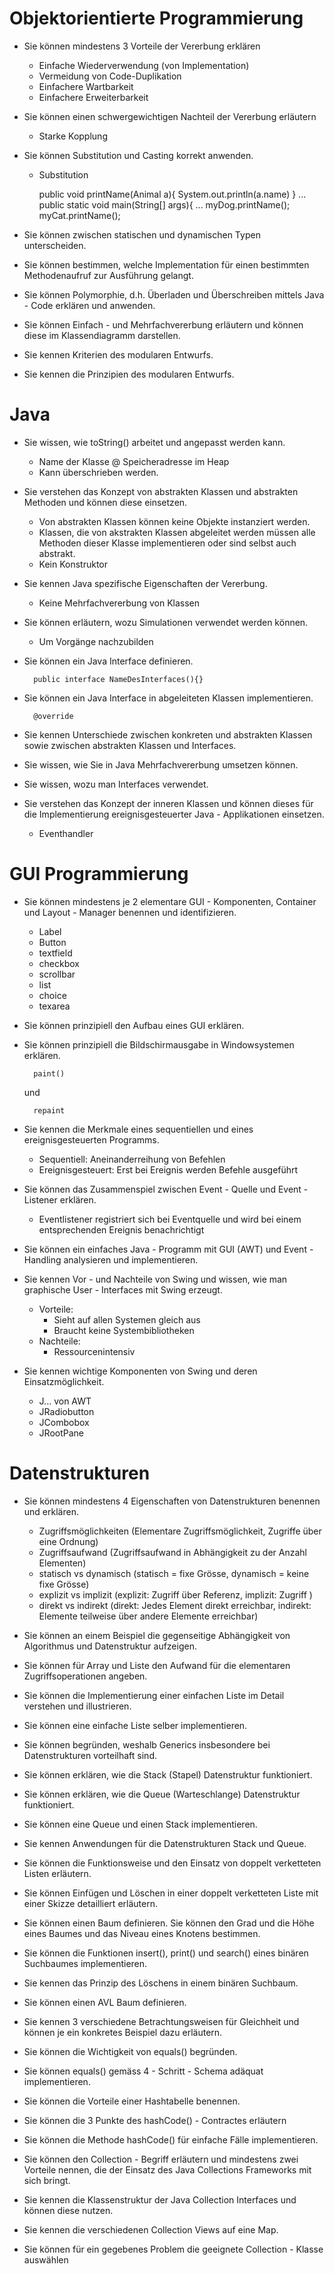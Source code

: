 # Objektorientierte Programmierung
* Sie können mindestens 3 Vorteile der Vererbung erklären

    * Einfache Wiederverwendung (von Implementation)
    * Vermeidung von Code-Duplikation
    * Einfachere Wartbarkeit
    * Einfachere Erweiterbarkeit

* Sie können einen schwergewichtigen Nachteil der Vererbung erläutern

    * Starke Kopplung

* Sie können Substitution und Casting korrekt anwenden.

    * Substitution

        public void printName(Animal a){
                System.out.println(a.name)
        }
        ...
        public static void main(String[] args){
                ...
                myDog.printName();
                myCat.printName();

* Sie können zwischen statischen und dynamischen Typen unterscheiden.
* Sie können bestimmen, welche Implementation für einen bestimmten Methodenaufruf zur Ausführung gelangt.
* Sie können Polymorphie, d.h. Überladen und Überschreiben mittels Java - Code erklären und anwenden.
* Sie können Einfach - und Mehrfachvererbung erläutern und können diese im Klassendiagramm darstellen.
* Sie kennen Kriterien des modularen Entwurfs.
* Sie kennen die Prinzipien des modularen Entwurfs.

# Java
* Sie wissen, wie toString() arbeitet und angepasst werden kann.

    * Name der Klasse \@ Speicheradresse im Heap
    * Kann überschrieben werden. 

* Sie verstehen das Konzept von abstrakten Klassen und abstrakten Methoden und können diese einsetzen.

    * Von abstrakten Klassen können keine Objekte instanziert werden.
    * Klassen, die von akstrakten Klassen abgeleitet werden müssen alle Methoden dieser Klasse implementieren oder sind selbst auch abstrakt.
    * Kein Konstruktor

* Sie kennen Java spezifische Eigenschaften der Vererbung.

    * Keine Mehrfachvererbung von Klassen

* Sie können erläutern, wozu Simulationen verwendet werden können.

    * Um Vorgänge nachzubilden

* Sie können ein Java Interface definieren.

        public interface NameDesInterfaces(){}

* Sie können ein Java Interface in abgeleiteten Klassen implementieren.
        
        @override

* Sie kennen Unterschiede zwischen konkreten und abstrakten Klassen sowie zwischen abstrakten Klassen und Interfaces.      
* Sie wissen, wie Sie in Java Mehrfachvererbung umsetzen können.      
* Sie wissen, wozu man Interfaces verwendet.      
* Sie verstehen das Konzept der inneren Klassen und können dieses für die Implementierung ereignisgesteuerter Java - Applikationen einsetzen. 

    * Eventhandler

# GUI Programmierung
* Sie können mindestens je 2 elementare GUI - Komponenten, Container und Layout - Manager benennen und identifizieren.

    * Label
    * Button
    * textfield
    * checkbox
    * scrollbar
    * list
    * choice
    * texarea
 
* Sie können prinzipiell den Aufbau eines GUI erklären.
* Sie können prinzipiell die Bildschirmausgabe in Windowsystemen erklären.

        paint()

    und

        repaint

* Sie kennen die Merkmale eines sequentiellen und eines ereignisgesteuerten Programms.

    * Sequentiell: Aneinanderreihung von Befehlen
    * Ereignisgesteuert: Erst bei Ereignis werden Befehle ausgeführt

* Sie können das Zusammenspiel zwischen Event - Quelle und Event - Listener erklären. 

    * Eventlistener registriert sich bei Eventquelle und wird bei einem entsprechenden Ereignis benachrichtigt

* Sie können ein einfaches Java - Programm mit GUI (AWT) und Event - Handling analysieren und implementieren.     
* Sie kennen Vor - und Nachteile von Swing und wissen, wie man graphische User - Interfaces mit Swing erzeugt.

    * Vorteile: 
        * Sieht auf allen Systemen gleich aus
        * Braucht keine Systembibliotheken 
    * Nachteile:
        * Ressourcenintensiv

* Sie kennen wichtige Komponenten von Swing und deren Einsatzmöglichkeit.

    * J... von AWT
    * JRadiobutton
    * JCombobox
    * JRootPane

# Datenstrukturen
* Sie können mindestens 4 Eigenschaften von Datenstrukturen benennen und erklären.

    * Zugriffsmöglichkeiten (Elementare Zugriffsmöglichkeit, Zugriffe über eine Ordnung) 
    * Zugriffsaufwand (Zugriffsaufwand in Abhängigkeit zu der Anzahl Elementen) 
    * statisch vs dynamisch (statisch = fixe Grösse, dynamisch = keine fixe Grösse) 
    * explizit vs implizit (explizit: Zugriff über Referenz, implizit: Zugriff ) 
    * direkt vs indirekt (direkt: Jedes Element direkt erreichbar, indirekt: Elemente teilweise über andere Elemente erreichbar)

* Sie können an einem Beispiel die gegenseitige Abhängigkeit von Algorithmus und Datenstruktur aufzeigen. 
* Sie können für Array und Liste den Aufwand für die elementaren Zugriffsoperationen angeben. 
* Sie können die Implementierung einer einfachen Liste im Detail verstehen und illustrieren. 
* Sie können eine einfache Liste selber implementieren. 
* Sie können begründen, weshalb Generics insbesondere bei Datenstrukturen vorteilhaft sind.
* Sie können erklären, wie die Stack (Stapel) Datenstruktur funktioniert. 
* Sie können erklären, wie die Queue (Warteschlange) Datenstruktur funktioniert. 
* Sie können eine Queue und einen Stack implementieren. 
* Sie kennen Anwendungen für die Datenstrukturen Stack und Queue. 
* Sie können die Funktionsweise und den Einsatz von doppelt verketteten Listen erläutern. 
* Sie können Einfügen und Löschen in einer doppelt verketteten Liste mit einer Skizze detailliert erläutern. 
* Sie können einen Baum definieren. Sie können den Grad und die Höhe eines Baumes und das Niveau eines Knotens bestimmen. 
* Sie können die Funktionen insert(), print() und search() eines binären Suchbaumes implementieren.
* Sie kennen das Prinzip des Löschens in einem binären Suchbaum. 
* Sie können einen AVL Baum definieren. 
* Sie kennen 3 verschiedene Betrachtungsweisen für Gleichheit und können je ein konkretes Beispiel dazu erläutern. 
* Sie können die Wichtigkeit von equals() begründen. 
* Sie können equals() gemäss 4 - Schritt - Schema adäquat implementieren. 
* Sie können die Vorteile einer Hashtabelle benennen. 
* Sie können die 3 Punkte des hashCode() - Contractes erläutern 
* Sie können die Methode hashCode() für einfache Fälle implementieren.
* Sie können den Collection - Begriff erläutern und mindestens zwei Vorteile nennen, die der Einsatz des Java Collections Frameworks mit sich bringt. 
* Sie kennen die Klassenstruktur der Java Collection Interfaces und können diese nutzen. 
* Sie kennen die verschiedenen Collection Views auf eine Map. 
* Sie können für ein gegebenes Problem die geeignete Collection - Klasse auswählen 
